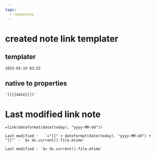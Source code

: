 ```yaml
---
tags:
  - resources
---
```



# created note link templater

## templater
```
2025-05-19 03:52
```

## native to properties

```
'[[{{date}}]]'
```

# Last modified link note

```
=link(dateformat(date(today), "yyyy-MM-dd"))
```

```
Last modified :   `="[[" + dateformat(date(today), "yyyy-MM-dd") + "]]"` - `$= dv.current().file.mtime`
```

```
Last modified : `$= dv.current().file.mtime`
```